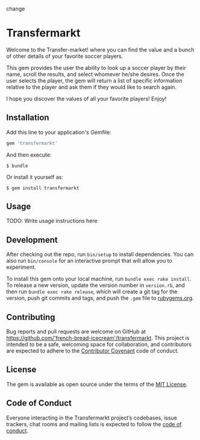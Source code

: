 change


# Transfermarkt

Welcome to the Transfer-market! where you can find the value and a bunch of other details of your favorite soccer players. 

This gem provides the user the ability to look up a soccer player by their name, scroll the results, and select whomever he/she desires. Once the user selects the player, the gem will return a list of specific information relative to the player and ask them if they would like to search again. 

I hope you discover the values of all your favorite players! Enjoy!

## Installation

Add this line to your application's Gemfile:

```ruby
gem 'transfermarkt'
```

And then execute:

    $ bundle

Or install it yourself as:

    $ gem install transfermarkt

## Usage

TODO: Write usage instructions here

## Development

After checking out the repo, run `bin/setup` to install dependencies. You can also run `bin/console` for an interactive prompt that will allow you to experiment.

To install this gem onto your local machine, run `bundle exec rake install`. To release a new version, update the version number in `version.rb`, and then run `bundle exec rake release`, which will create a git tag for the version, push git commits and tags, and push the `.gem` file to [rubygems.org](https://rubygems.org).

## Contributing

Bug reports and pull requests are welcome on GitHub at https://github.com/'french-bread-icecream'/transfermarkt. This project is intended to be a safe, welcoming space for collaboration, and contributors are expected to adhere to the [Contributor Covenant](http://contributor-covenant.org) code of conduct.

## License

The gem is available as open source under the terms of the [MIT License](https://opensource.org/licenses/MIT).

## Code of Conduct

Everyone interacting in the Transfermarkt project’s codebases, issue trackers, chat rooms and mailing lists is expected to follow the [code of conduct](https://github.com/'french-bread-icecream'/transfermarkt/blob/master/CODE_OF_CONDUCT.md).
